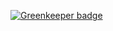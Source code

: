 
[![Greenkeeper badge](https://badges.greenkeeper.io/stopdaydreaming/reactjs-redux-simple-counter.svg)](https://greenkeeper.io/)
